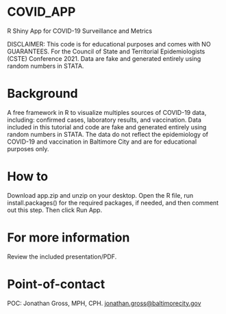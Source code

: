 # COVID_APP
R Shiny App for COVID-19 Surveillance and Metrics

DISCLAIMER: This code is for educational purposes and comes with NO GUARANTEES. For the Council of State and Territorial Epidemiologists (CSTE) Conference 2021. Data are fake and generated entirely using random numbers in STATA. 

# Background
A free framework in R to visualize multiples sources of COVID-19 data, including: confirmed cases, laboratory results, and vaccination.  Data included in this tutorial and code are fake and generated entirely using random numbers in STATA. The data do not reflect the epidemiology of COVID-19 and vaccination in Baltimore City and are for educational purposes only.

# How to
Download app.zip and unzip on your desktop. Open the R file, run install.packages() for the required packages, if needed, and then comment out this step.  Then click Run App.

# For more information
Review the included presentation/PDF.

# Point-of-contact
POC: Jonathan Gross, MPH, CPH. jonathan.gross@baltimorecity.gov
